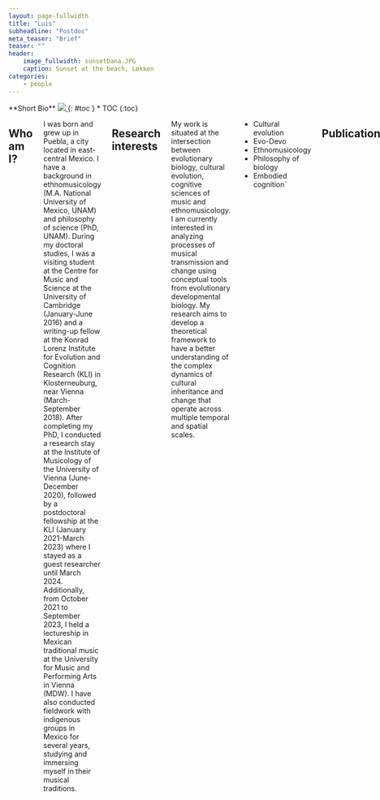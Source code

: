 ```yaml
---
layout: page-fullwidth
title: "Luis"
subheadline: "Postdoc"
meta_teaser: "Brief"
teaser: ""
header:
    image_fullwidth: sunsetDana.JPG
    caption: Sunset at the beach, Løkken
categories:
    - people
---
```

<!--more-->

<div class="row">
<div class="medium-4 medium-push-8 columns" markdown="1">
<div class="panel radius" markdown="1">
**Short Bio**
<a class="th [radius]" href="{{ site.url }}/images/DeptPic.jpeg">
<img src="{{ site.url }}/images/luis_.jpg">
</a>
{: #toc }
*  TOC
{:toc}
</div>
</div><!-- /.medium-4.columns -->


<div class="medium-8 medium-pull-4 columns" markdown="1">


## Who am I?

I was born and grew up in Puebla, a city located in east-central Mexico. I have a background in ethnomusicology (M.A. National University of Mexico, UNAM) and philosophy of science (PhD, UNAM). During my doctoral studies, I was a visiting student at the Centre for Music and Science at the University of Cambridge (January-June 2016) and a writing-up fellow at the Konrad Lorenz Institute for Evolution and Cognition Research (KLI) in Klosterneuburg, near Vienna (March-September 2018). After completing my PhD, I conducted a research stay at the Institute of Musicology of the University of Vienna (June-December 2020), followed by a postdoctoral fellowship at the KLI (January 2021-March 2023) where I stayed as a guest researcher until March 2024. Additionally, from October 2021 to September 2023, I held a lectureship in Mexican traditional music at the University for Music and Performing Arts in Vienna (MDW). I have also conducted fieldwork with indigenous groups in Mexico for several years, studying and immersing myself in their musical traditions. 

## Research interests

My work is situated at the intersection between evolutionary biology, cultural evolution, cognitive sciences of music and ethnomusicology. I am currently interested in analyzing processes of musical transmission and change using conceptual tools from evolutionary developmental biology. My research aims to develop a theoretical framework to have a better understanding of the complex dynamics of cultural inheritance and change that operate across multiple temporal and spatial scales.

* Cultural evolution
* Evo-Devo
* Ethnomusicology
* Philosophy of biology
* Embodied cognition`

## Publications 

**Villanueva, Luis Alejandro** and Villegas, Cristina (forthcoming). Procesos de transmisión musical: el son jarocho y el enfoque evo-devo de reproducción cultural (Processes of musical transmission: the son jarocho and the evo-devo approach to cultural reproduction). To appear in Cruz-Zavaleta, M & Martínez de la Rosa, A (coords). Son en Perspectiva, Universidad de Guadalajara, Mexico

Méndez, Manuel and **Villanueva, Luis Alejandro** (2022). Enfermedades en las Indias y legitimación de la aspiración social criolla en la obra médica de Juan de Cárdenas. (Diseases in the Indies and the legitimacy of the social aspiration of criollos in the medical work of Juan de Cardenas). História Unisinos. 23(6): 490-502. DOI: [https://doi.org/10.4013/hist.2022.263.08](https://doi.org/10.4013/hist.2022.263.08)

Vianna Franco M.P., Molnár O, Laciny A,Treven M, Weger J, da Motta e Albuquerque E, Cazzolla Gatti R, **Villanueva Hernandez, LA**, Jakab M, Marizzi C, Menéndez, LP,Poliseli L, Bobadilla Rodríguez H, Caniglia G (2022). Diversity regained: Precautionary approaches to COVID-19 as a phenomenon of the total environment. Science of The Total Environment 825(2):1-14. DOI: [https://doi.org/10.1016/j.scitotenv.2022.154029](https://doi.org/10.1016/j.scitotenv.2022.154029)
    
Cazzolla Gatti R, Menéndez L, Laciny A, Bobadilla H, Bravo G, Carmen E, Dorninger C, Fabris F, Grunstra N, Schnorr S, Stuhlträger J, **Villanueva Hernandez LA**, Jakab M, Sarto-Jackson I, and Caniglia G (2021). Diversity lost: COVID-19 as a phenomenon of the total environment, Science of The Total Environment. 756: 1-14. DOI: [https://doi.org/10.1016/j.scitotenv.2020.144014](https://doi.org/10.1016/j.scitotenv.2020.144014)

Martínez, Sergio and **Villanueva, Luis Alejandro** (2018). Musicality as Material Culture. Adaptive Behaviour, 26(5): 257-267. DOI: [https://doi.org/10.1177/1059712318793123](https://doi.org/10.1177/1059712318793123)

Martínez, Sergio and **Villanueva, Luis Alejandro** (2018). Las prácticas musicales como corporización de tecnologías básicas de la cognición social (Musical practices as embodied technologies of basic cognition) Metatheoria. Revista de Filosofía e Historia de la Ciencia, 8(2):1-14. DOI: [https://doi.org/10.48160/18532330me8.171](https://doi.org/10.48160/18532330me8.171)
    
## Links

Email address: [luis.villanueva-hernandez@uni-wuerzburg.de](mailto:luis.villanueva-hernandez@uni-wuerzburg.de)
